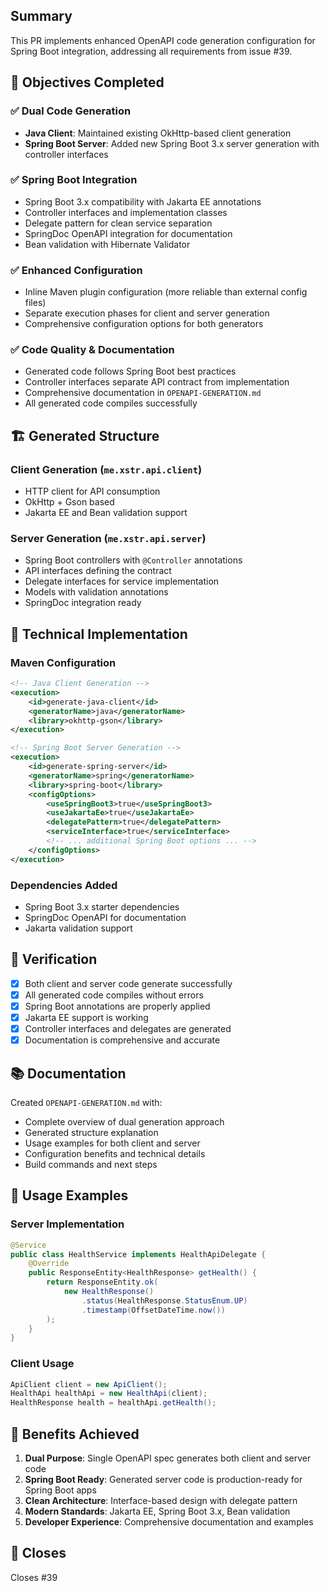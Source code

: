 ## Summary

This PR implements enhanced OpenAPI code generation configuration for Spring Boot integration, addressing all requirements from issue #39.

## 🎯 **Objectives Completed**

### ✅ **Dual Code Generation**
- **Java Client**: Maintained existing OkHttp-based client generation
- **Spring Boot Server**: Added new Spring Boot 3.x server generation with controller interfaces

### ✅ **Spring Boot Integration**  
- Spring Boot 3.x compatibility with Jakarta EE annotations
- Controller interfaces and implementation classes
- Delegate pattern for clean service separation
- SpringDoc OpenAPI integration for documentation
- Bean validation with Hibernate Validator

### ✅ **Enhanced Configuration**
- Inline Maven plugin configuration (more reliable than external config files)
- Separate execution phases for client and server generation
- Comprehensive configuration options for both generators

### ✅ **Code Quality & Documentation**
- Generated code follows Spring Boot best practices
- Controller interfaces separate API contract from implementation
- Comprehensive documentation in `OPENAPI-GENERATION.md`
- All generated code compiles successfully

## 🏗 **Generated Structure**

### Client Generation (`me.xstr.api.client`)
- HTTP client for API consumption
- OkHttp + Gson based
- Jakarta EE and Bean validation support

### Server Generation (`me.xstr.api.server`)  
- Spring Boot controllers with `@Controller` annotations
- API interfaces defining the contract
- Delegate interfaces for service implementation
- Models with validation annotations
- SpringDoc integration ready

## 🔧 **Technical Implementation**

### Maven Configuration
```xml
<!-- Java Client Generation -->
<execution>
    <id>generate-java-client</id>
    <generatorName>java</generatorName>
    <library>okhttp-gson</library>
</execution>

<!-- Spring Boot Server Generation -->  
<execution>
    <id>generate-spring-server</id>
    <generatorName>spring</generatorName>
    <library>spring-boot</library>
    <configOptions>
        <useSpringBoot3>true</useSpringBoot3>
        <useJakartaEe>true</useJakartaEe>
        <delegatePattern>true</delegatePattern>
        <serviceInterface>true</serviceInterface>
        <!-- ... additional Spring Boot options ... -->
    </configOptions>
</execution>
```

### Dependencies Added
- Spring Boot 3.x starter dependencies
- SpringDoc OpenAPI for documentation  
- Jakarta validation support

## 🧪 **Verification**

- [x] Both client and server code generate successfully
- [x] All generated code compiles without errors
- [x] Spring Boot annotations are properly applied
- [x] Jakarta EE support is working
- [x] Controller interfaces and delegates are generated
- [x] Documentation is comprehensive and accurate

## 📚 **Documentation**

Created `OPENAPI-GENERATION.md` with:
- Complete overview of dual generation approach
- Generated structure explanation
- Usage examples for both client and server
- Configuration benefits and technical details
- Build commands and next steps

## 🔄 **Usage Examples**

### Server Implementation
```java
@Service
public class HealthService implements HealthApiDelegate {
    @Override
    public ResponseEntity<HealthResponse> getHealth() {
        return ResponseEntity.ok(
            new HealthResponse()
                .status(HealthResponse.StatusEnum.UP)
                .timestamp(OffsetDateTime.now())
        );
    }
}
```

### Client Usage
```java
ApiClient client = new ApiClient();
HealthApi healthApi = new HealthApi(client);
HealthResponse health = healthApi.getHealth();
```

## 🎉 **Benefits Achieved**

1. **Dual Purpose**: Single OpenAPI spec generates both client and server code
2. **Spring Boot Ready**: Generated server code is production-ready for Spring Boot apps
3. **Clean Architecture**: Interface-based design with delegate pattern
4. **Modern Standards**: Jakarta EE, Spring Boot 3.x, Bean validation
5. **Developer Experience**: Comprehensive documentation and examples

## 🏁 **Closes**

Closes #39
